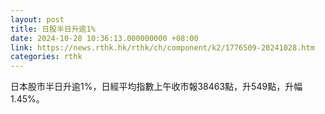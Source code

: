 ```yaml
---
layout: post
title: 日股半日升逾1%
date: 2024-10-28 10:36:13.000000000 +08:00
link: https://news.rthk.hk/rthk/ch/component/k2/1776509-20241028.htm
categories: rthk
---
```


日本股市半日升逾1%，日經平均指數上午收市報38463點，升549點，升幅1.45%。
